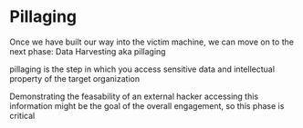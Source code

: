

# Pillaging 

Once we have built our way into the victim machine, we can move on to the next phase: Data Harvesting
aka pillaging 

pillaging is the step in which you access sensitive data and intellectual property of the target 
organization 

Demonstrating the feasability of an external hacker accessing this information might be the goal of
the overall engagement, so this phase is critical

